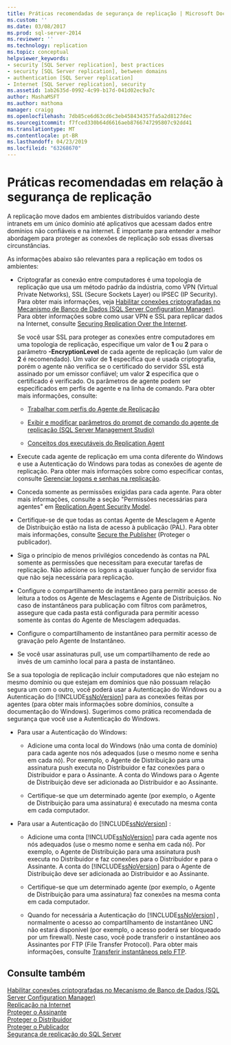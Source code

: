 ```yaml
---
title: Práticas recomendadas de segurança de replicação | Microsoft Docs
ms.custom: ''
ms.date: 03/08/2017
ms.prod: sql-server-2014
ms.reviewer: ''
ms.technology: replication
ms.topic: conceptual
helpviewer_keywords:
- security [SQL Server replication], best practices
- security [SQL Server replication], between domains
- authentication [SQL Server replication]
- Internet [SQL Server replication], security
ms.assetid: 1ab2635d-0992-4c99-b17d-041d02ec9a7c
author: MashaMSFT
ms.author: mathoma
manager: craigg
ms.openlocfilehash: 7db85ce6d63cd6c3eb458434357fa5a2d8127dec
ms.sourcegitcommit: f7fced330b64d6616aeb8766747295807c92dd41
ms.translationtype: MT
ms.contentlocale: pt-BR
ms.lasthandoff: 04/23/2019
ms.locfileid: "63268670"
---
```

# <a name="replication-security-best-practices"></a>Práticas recomendadas em relação à segurança de replicação
  A replicação move dados em ambientes distribuídos variando deste intranets em um único domínio até aplicativos que acessam dados entre domínios não confiáveis e na internet. É importante para entender a melhor abordagem para proteger as conexões de replicação sob essas diversas circunstâncias.  
  
 As informações abaixo são relevantes para a replicação em todos os ambientes:  
  
-   Criptografar as conexão entre computadores é uma topologia de replicação que usa um método padrão da indústria, como VPN (Virtual Private Networks), SSL (Secure Sockets Layer) ou IPSEC (IP Security). Para obter mais informações, veja [Habilitar conexões criptografadas no Mecanismo de Banco de Dados &#40;SQL Server Configuration Manager&#41;](../../../database-engine/configure-windows/enable-encrypted-connections-to-the-database-engine.md). Para obter informações sobre como usar VPN e SSL para replicar dados na Internet, consulte [Securing Replication Over the Internet](securing-replication-over-the-internet.md).  
  
     Se você usar SSL para proteger as conexões entre computadores em uma topologia de replicação, especifique um valor de **1** ou **2** para o parâmetro **-EncryptionLevel** de cada agente de replicação (um valor de **2** é recomendado). Um valor de **1** especifica que é usada criptografia, porém o agente não verifica se o certificado do servidor SSL está assinado por um emissor confiável; um valor **2** especifica que o certificado é verificado. Os parâmetros de agente podem ser especificados em perfis de agente e na linha de comando. Para obter mais informações, consulte:  
  
    -   [Trabalhar com perfis do Agente de Replicação](../agents/replication-agent-profiles.md)  
  
    -   [Exibir e modificar parâmetros do prompt de comando do agente de replicação &#40;SQL Server Management Studio&#41;](../agents/view-and-modify-replication-agent-command-prompt-parameters.md)  
  
    -   [Conceitos dos executáveis do Replication Agent](../concepts/replication-agent-executables-concepts.md)  
  
-   Execute cada agente de replicação em uma conta diferente do Windows e use a Autenticação do Windows para todas as conexões de agente de replicação. Para obter mais informações sobre como especificar contas, consulte [Gerenciar logons e senhas na replicação](identity-and-access-control-replication.md#manage-logins-and-passwords-in-replication).  
  
-   Conceda somente as permissões exigidas para cada agente. Para obter mais informações, consulte a seção "Permissões necessárias para agentes" em [Replication Agent Security Model](replication-agent-security-model.md).  
  
-   Certifique-se de que todas as contas Agente de Mesclagem e Agente de Distribuição estão na lista de acesso à publicação (PAL). Para obter mais informações, consulte [Secure the Publisher](secure-the-publisher.md) (Proteger o publicador).  
  
-   Siga o princípio de menos privilégios concedendo às contas na PAL somente as permissões que necessitam para executar tarefas de replicação. Não adicione os logons a qualquer função de servidor fixa que não seja necessária para replicação.  
  
-   Configure o compartilhamento de instantâneo para permitir acesso de leitura a todos os Agente de Mesclagems e Agente de Distribuiçãos. No caso de instantâneos para publicação com filtros com parâmetros, assegure que cada pasta está configurada para permitir acesso somente às contas do Agente de Mesclagem adequadas.  
  
-   Configure o compartilhamento de instantâneo para permitir acesso de gravação pelo Agente de Instantâneo.  
  
-   Se você usar assinaturas pull, use um compartilhamento de rede ao invés de um caminho local para a pasta de instantâneo.  
  
 Se a sua topologia de replicação incluir computadores que não estejam no mesmo domínio ou que estejam em domínios que não possuam relação segura um com o outro, você poderá usar a Autenticação do Windows ou a Autenticação do [!INCLUDE[ssNoVersion](../../../includes/ssnoversion-md.md)] para as conexões feitas por agentes (para obter mais informações sobre domínios, consulte a documentação do Windows). Sugerimos como prática recomendada de segurança que você use a Autenticação do Windows.  
  
-   Para usar a Autenticação do Windows:  
  
    -   Adicione uma conta local do Windows (não uma conta de domínio) para cada agente nos nós adequados (use o mesmo nome e senha em cada nó). Por exemplo, o Agente de Distribuição para uma assinatura push executa no Distribuidor e faz conexões para o Distribuidor e para o Assinante. A conta do Windows para o Agente de Distribuição deve ser adicionada ao Distribuidor e ao Assinante.  
  
    -   Certifique-se que um determinado agente (por exemplo, o Agente de Distribuição para uma assinatura) é executado na mesma conta em cada computador.  
  
-   Para usar a Autenticação do [!INCLUDE[ssNoVersion](../../../includes/ssnoversion-md.md)] :  
  
    -   Adicione uma conta [!INCLUDE[ssNoVersion](../../../includes/ssnoversion-md.md)] para cada agente nos nós adequados (use o mesmo nome e senha em cada nó). Por exemplo, o Agente de Distribuição para uma assinatura push executa no Distribuidor e faz conexões para o Distribuidor e para o Assinante. A conta do [!INCLUDE[ssNoVersion](../../../includes/ssnoversion-md.md)] para o Agente de Distribuição deve ser adicionada ao Distribuidor e ao Assinante.  
  
    -   Certifique-se que um determinado agente (por exemplo, o Agente de Distribuição para uma assinatura) faz conexões na mesma conta em cada computador.  
  
    -   Quando for necessária a Autenticação do [!INCLUDE[ssNoVersion](../../../includes/ssnoversion-md.md)] , normalmente o acesso ao compartilhamento de instantâneo UNC não estará disponível (por exemplo, o acesso poderá ser bloqueado por um firewall). Neste caso, você pode transferir o instantâneo aos Assinantes por FTP (File Transfer Protocol). Para obter mais informações, consulte [Transferir instantâneos pelo FTP](../transfer-snapshots-through-ftp.md).  
  
## <a name="see-also"></a>Consulte também  
 [Habilitar conexões criptografadas no Mecanismo de Banco de Dados &#40;SQL Server Configuration Manager&#41;](../../../database-engine/configure-windows/enable-encrypted-connections-to-the-database-engine.md)   
 [Replicação na Internet](../replication-over-the-internet.md)   
 [Proteger o Assinante](secure-the-subscriber.md)   
 [Proteger o Distribuidor](secure-the-distributor.md)   
 [Proteger o Publicador](secure-the-publisher.md)   
 [Segurança de replicação do SQL Server](view-and-modify-replication-security-settings.md)  
  
  
